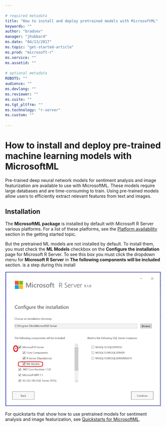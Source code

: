 ```yaml
---

# required metadata
title: "How to install and deploy pretrained models with MicrosoftML"
keywords: ""
author: "bradsev"
manager: "jhubbard"
ms.date: "04/13/2017"
ms.topic: "get-started-article"
ms.prod: "microsoft-r"
ms.service: ""
ms.assetid: ""

# optional metadata
ROBOTS: ""
audience: ""
ms.devlang: ""
ms.reviewer: ""
ms.suite: ""
ms.tgt_pltfrm: ""
ms.technology: "r-server"
ms.custom: ""

---
```


# How to install and deploy pre-trained machine learning models with MicrosoftML

Pre-trained deep neural network models for sentiment analysis and image featurization are available to use with MicrosoftML. These models require large databases and are time-consuming to train. Using pre-trained models allow users to efficiently extract relevant features from text and images.

## Installation

The **MicrosoftML package** is installed by default with Microsoft R Server various platforms. For a list  of these platforms, see the [Platform availability](microsoftml-get-started.md#platform-availability) section in the getting started topic.

But the pretrained ML models are not installed by default. To install them, you must check the **ML Models** checkbox on the **Configure the installation** page for Microsoft R Server. To see this box you must click the dropdown menu for **Microsoft R Server** in **The following components will be included** section.
is a step during this install


![MicrosoftML-install-pretrained-models](./media/deploy-pretrainted-microsoftml-models/msr-config-install-ml-model.png)

For quickstarts that show how to use pretrained models for  sentiment analysis and image featurization, see [Quickstarts for MicrosoftML](microsoftml-quickstarts.md).
